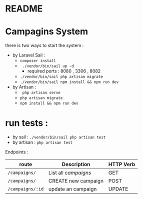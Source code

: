 

# README

# Campagins System

there is two ways to start the system : 
* by Laravel Sail : 
    *  ``` composer install ```
    * ``` ./vendor/bin/sail up -d```
        * required ports : 8080 , 3306 , 8082 
    * ``` ./vendor/bin/sail php artisan migrate ```
    *  ``` ./vendor/bin/sail npm install && npm run dev ```
* by Artisan : 
    * ``` php artisan serve```
    * ``` php artisan migrate ```
    * ``` npm install && npm run dev ```

# run tests :
* by sail : ``` ./vendor/bin/sail php artisan test ```
* by artisan : ``` php artisan test ```

Endpoints : 

| route | Description | HTTP Verb
| --- | --- | ---
| `/campaigns/` | List all *campaigns*  | GET 
| `/campaigns/` | CREATE new campaign  | POST
| `/campaigns/:id` | update an campaign  | UPDATE

